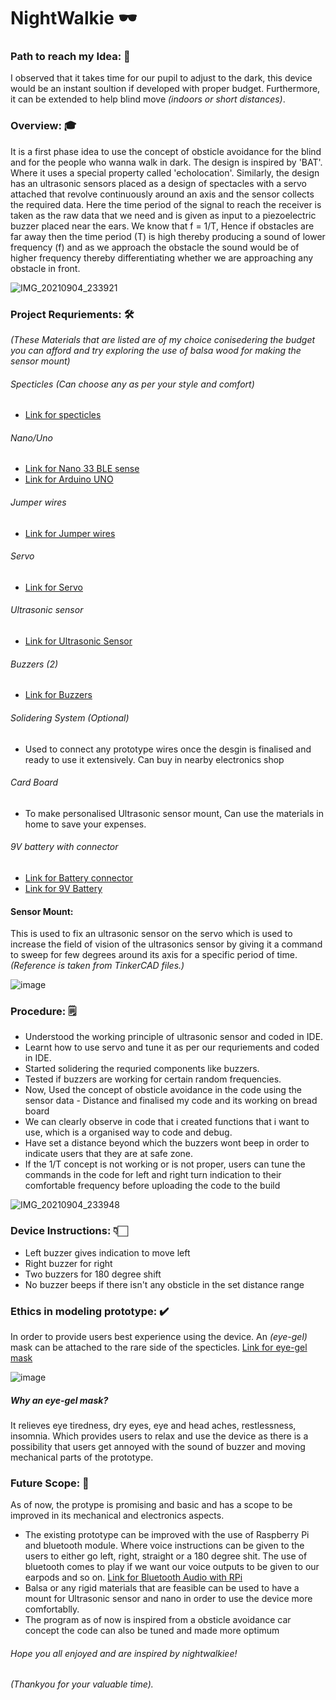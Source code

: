 # NightWalkie  🕶 

### Path to reach my Idea: 🚀 

I observed that it takes time for our pupil to adjust to the dark, this device would be an instant soultion if developed with proper budget. Furthermore, it can be extended to help blind move _(indoors or short distances)_.

### Overview: 🎓
It is a first phase idea to use the concept of obsticle avoidance for the blind and for the people who wanna walk in dark. The design is inspired by 'BAT'. Where it uses a special property called 'echolocation'. Similarly, the design has an ultrasonic sensors placed as a design of spectacles with a servo attached that revolve continuously around an axis and the sensor collects the required data. Here the time period of the signal to reach the receiver is taken as the raw data that we need and is given as input to a piezoelectric buzzer placed near the ears. We know that f = 1/T, Hence if obstacles are far away then the time period (T) is high thereby producing a sound of lower frequency (f) and as we approach the obstacle the sound would be of higher frequency thereby differentiating whether we are approaching any obstacle in front.

![IMG_20210904_233921](https://user-images.githubusercontent.com/69350191/132105486-72b24200-c684-4f67-ad67-284dfd402e0c.jpg)

### Project Requriements: 🛠
_(These Materials that are listed are of my choice conisedering the budget you can afford and try exploring the use of balsa wood for making the sensor mount)_

###### Specticles (Can choose any as per your style and comfort)
- [Link for specticles](https://www.lenskart.com/matte-black-grey-full-rim-wayfarer-shape-small-size-49-50-vincent-chase-nomades-vc-5147-p-c100-polarized-sunglasses.html?utm_source=google&utm_medium=cpc&utm_campaign=Google-PLA-StdShopping-Sunglasses-120720&gclid=Cj0KCQjwssyJBhDXARIsAK98ITQW7GZibX6_RXqXJ_P6L_i_ZHvsPU6tNRngf8zOK6AdHDw07OwViPoaAudgEALw_wcB)

###### Nano/Uno 
- [Link for Nano 33 BLE sense](https://robu.in/product/original-arduino-nano-33-ble-sense/)
- [Link for Arduino UNO](https://robu.in/product/arduino-uno-r3/)

###### Jumper wires 
- [Link for Jumper wires](https://robu.in/product/20-cm-dupont-cable-male-male-male-female-female-female-combo/)

###### Servo
- [Link for Servo](https://robu.in/product/standard-servo-towerpro-sg-5010-5010/)

###### Ultrasonic sensor 
- [Link for Ultrasonic Sensor](https://robu.in/product/hc-sr04-ultrasonic-range-finder-cartoon-ultrasonic-sensor-mounting-bracket/)

###### Buzzers (2)
- [Link for Buzzers](https://robu.in/product/5v-passive-buzzer/)

###### Solidering System (Optional)
- Used to connect any prototype wires once the desgin is finalised and ready to use it extensively. Can buy in nearby electronics shop

###### Card Board 
- To make personalised Ultrasonic sensor mount, Can use the materials in home to save your expenses.

###### 9V battery with connector 
- [Link for Battery connector](https://robu.in/product/9v-battery-snap-connector-dc-jackbattery-connector-cap/)
- [Link for 9V Battery](https://robu.in/product/9v-original-hw-high-quality-battery-5pcs/)

#### Sensor Mount:
This is used to fix an ultrasonic sensor on the servo which is used to increase the field of vision of the ultrasonics sensor by giving it a command to sweep for few degrees around its axis for a specific period of time. 
_(Reference is taken from TinkerCAD files.)_

![image](https://user-images.githubusercontent.com/69350191/132105227-fa828fde-6a25-4928-a857-73b36f14dbd8.png)

### Procedure: 🗒️
- Understood the working principle of ultrasonic sensor and coded in IDE. 
- Learnt how to use servo and tune it as per our requriements and coded in IDE. 
- Started solidering the requried components like buzzers. 
- Tested if buzzers are working for certain random frequencies.
- Now, Used the concept of obsticle avoidance in the code using the sensor data - Distance and finalised my code and its working on bread board
- We can clearly observe in code that i created functions that i want to use, which is a organised way to code and debug.
- Have set a distance beyond which the buzzers wont beep in order to indicate users that they are at safe zone.
- If the 1/T concept is not working or is not proper, users can tune the commands in the code for left and right turn indication to their comfortable frequency before uploading the code to the build

![IMG_20210904_233948](https://user-images.githubusercontent.com/69350191/132105896-22f7effb-887f-4abe-a523-8346ede5c011.jpg)

### Device Instructions: 👇🏻 
- Left buzzer gives indication to move left  
- Right buzzer for right  
- Two buzzers for 180 degree shift
- No buzzer beeps if there isn't any obsticle in the set distance range

### Ethics in modeling prototype: ✔️
In order to provide users best experience using the device. An _(eye-gel)_ mask can be attached to the rare side of the specticles.
[Link for eye-gel mask](https://www.amazon.in/Gel-Relaxing-Eye-Mask-Sleeping/dp/B08KG3ZYNC/ref=asc_df_B08KG3ZYNC/?tag=googleshopdes-21&linkCode=df0&hvadid=396985008660&hvpos=&hvnetw=g&hvrand=17217870604681999440&hvpone=&hvptwo=&hvqmt=&hvdev=c&hvdvcmdl=&hvlocint=&hvlocphy=9062134&hvtargid=pla-977512920935&psc=1&ext_vrnc=hi)

![image](https://user-images.githubusercontent.com/69350191/132106659-a3c1cc29-7ec4-4015-a3af-6bdb7475b47f.png)

##### Why an eye-gel mask?
It relieves eye tiredness, dry eyes, eye and head aches, restlessness, insomnia. Which provides users to relax and use the device as there is a possibility that users get annoyed with the sound of buzzer and moving mechanical parts of the prototype.

### Future Scope: 🦾
As of now, the protype is promising and basic and has a scope to be improved in its mechanical and electronics aspects.
- The existing prototype can be improved with the use of Raspberry Pi and bluetooth module. Where voice instructions can be given to the users to either go left, right, straight or a 180 degree shit. The use of bluetooth comes to play if we want our voice outputs to be given to our earpods and so on.
[Link for Bluetooth Audio with RPi](https://magpi.raspberrypi.org/articles/bluetooth-audio-raspberry-pi-3)
- Balsa or any rigid materials that are feasible can be used to have a mount for Ultrasonic sensor and nano in order to use the device more comfortablly.
- The program as of now is inspired from a obsticle avoidance car concept the code can also be tuned and made more optimum 

###### Hope you all enjoyed and are inspired by nightwalkiee! 
###### _(Thankyou for your valuable time)_.

